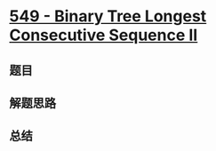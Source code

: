 # [549 - Binary Tree Longest Consecutive Sequence II](https://leetcode.com/problems/binary-tree-longest-consecutive-sequence-ii/)

## 题目


## 解题思路


## 总结


